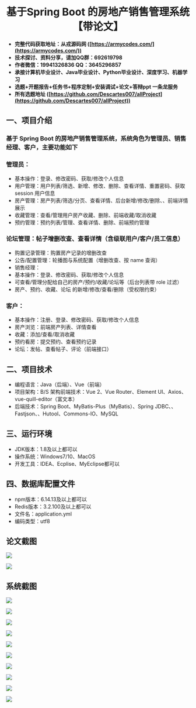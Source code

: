 <h1 align="center">基于Spring Boot 的房地产销售管理系统【带论文】</h1></p>

- <b>完整代码获取地址：从戎源码网 ([https://armycodes.com/](https://armycodes.com/))</b>
- <b>技术探讨、资料分享，请加QQ群：692619798</b>
- <b>作者微信：19941326836  QQ：3645296857</b>
- <b>承接计算机毕业设计、Java毕业设计、Python毕业设计、深度学习、机器学习</b>
- <b>选题+开题报告+任务书+程序定制+安装调试+论文+答辩ppt 一条龙服务</b>
- <b>所有选题地址 ([https://github.com/Descartes007/allProject](https://github.com/Descartes007/allProject)) </b>

## 一、项目介绍

### 基于 Spring Boot 的房地产销售管理系统，系统角色为管理员、销售经理、客户，主要功能如下
### 管理员：
- 基本操作：登录、修改密码、获取/修改个人信息
- 用户管理：用户列表/筛选、新增、修改、删除、查看详情、重置密码、获取 session 用户信息
- 房产管理：房产列表/筛选/分页、查看详情、后台新增/修改/删除、、前端详情展示
- 收藏管理：查看/管理用户房产收藏、删除、前端收藏/取消收藏
- 预约管理：预约列表/管理、查看详情、删除、前端预约管理
### 论坛管理：帖子增删改查、查看详情（含级联用户/客户/员工信息）
- 购置记录管理：购置房产记录的增删改查
- 公告/配置管理：轮播图与系统配置（增删改查、按 name 查询）
- 销售经理：
- 基本操作：登录、修改密码、获取/修改个人信息
- 可查看/管理分配给自己的房产/预约/收藏/论坛等（后台列表带 role 过滤）
- 房产、预约、收藏、论坛 的新增/修改/查看/删除（受权限约束）
### 客户：
- 基本操作：注册、登录、修改密码、获取/修改个人信息
- 房产浏览：前端房产列表、详情查看
- 收藏：添加/查看/取消收藏
- 预约看房：提交预约、查看预约记录
- 论坛：发帖、查看帖子、评论（前端接口）

## 二、项目技术

- 编程语言：Java（后端）、Vue（前端）
- 项目架构：B/S 架构前端技术：Vue 2、Vue Router、Element UI、Axios、vue-quill-editor（富文本）
- 后端技术：Spring Boot、MyBatis-Plus（MyBatis）、Spring JDBC、、Fastjson、、Hutool、Commons-IO、MySQL


## 三、运行环境

- JDK版本：1.8及以上都可以
- 操作系统：Windows7/10、MacOS
- 开发工具：IDEA、Ecplise、MyEclipse都可以

## 四、数据库配置文件

- npm版本：6.14.13及以上都可以
- Redis版本：3.2.100及以上都可以
- 文件名：application.yml
- 编码类型：utf8

## 论文截图

![](screenshot/1.png)

![](screenshot/2.png)

## 系统截图

![](screenshot/3.png)

![](screenshot/4.png)

![](screenshot/5.png)

![](screenshot/6.png)

![](screenshot/7.png)

![](screenshot/8.png)

![](screenshot/9.png)

![](screenshot/10.png)

![](screenshot/11.png)

![](screenshot/12.png)